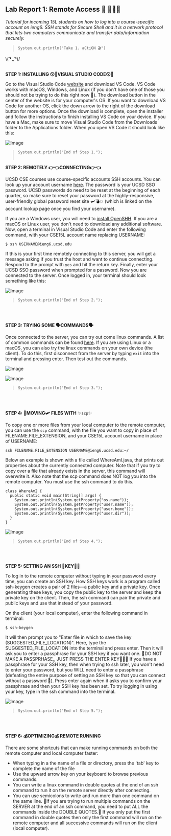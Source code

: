 
## Lab Report 1: Remote Access 🚗 💨💨💨 
*Tutorial for incoming 15L students on how to log into a course-specific account on ieng6. SSH stands for Secure Shell and it is a network protocol that lets two computers communicate and transfer data/information securely.*  
 
>`System.out.println("Take 1. aCtiON 🎬")`    

\\( ͡❛ ₒ ͡❛)/ <br/><br/>
   
**STEP 1:  INSTALLING 😗🤌VISUAL STUDIO CODE😗🤌**

Go to the Visual Studio Code [website](https://code.visualstudio.com/) and download VS Code. VS Code works with macOS, Windows, and Linux (if you don't have one of those you should not be trying to do this right now 🗿). The download button in the center of the website is for your computer's OS. If you want to download VS Code for another OS, click the down arrow to the right of the download button for more options. Once the download is complete, open the installer and follow the instructions to finish installing VS Code on your device. If you have a Mac, make sure to move Visual Studio Code from the Downloads folder to the Applications folder. When you open VS Code it should look like this:

![Image](https://user-images.githubusercontent.com/79061216/149404740-201fe7fe-f7e6-435d-a5e8-fc8e390ebb32.png)     
>`System.out.println("End of Step 1.");`  <br/><br/>  

    

     
     

**STEP 2:  REMOTELY 👉👈CONNECTING👉👈**      

UCSD CSE courses use course-specific accounts SSH accounts. You can look up your account username [here](https://sdacs.ucsd.edu/~icc/index.php). The password is your UCSD SSO password. UCSD passwords do need to be reset at the beginning of each quarter, so make sure to reset your password at the highly-responsive, user-friendly global password reset site 🛩💣💥 (which is linked on the account lookup page once you find your username).    

If you are a Windows user, you will need to [install OpenSHH](https://docs.microsoft.com/en-us/windows-server/administration/openssh/openssh_install_firstuse). If you are a macOS or Linux user, you don't need to download any additional software. Now, open a terminal in Visual Studio Code and enter the following command, with your CSE15L account name replacing USERNAME:      
 

`$ ssh USERNAME@ieng6.ucsd.edu`   
 
 
If this is your first time remotely connecting to this server, you will get a message asking if you trust the host and want to continue connecting. Respond to the prompt with `yes` and hit the return key. Finally, enter your UCSD SSO password when prompted for a password. Now you are connected to the server. Once logged in, your terminal should look something like this:

![Image](https://user-images.githubusercontent.com/79061216/149567297-544c1900-8ef7-4356-a30e-70833c283526.png)     
>`System.out.println("End of Step 2.");`  
 
<br/><br/>


**STEP 3:  TRYING SOME 🗣COMMANDS🗣**      

Once connected to the server, you can try out come linux commands. A list of common commands can be found [here](https://linuxconfig.org/linux-commands-cheat-sheet). If you are using Linux or a macOS, you can also try the linux commands on your own device (the client). To do this, first disconnect from the server by typing `exit` into the terminal and pressing enter. Then test out the commands. 

![Image](https://user-images.githubusercontent.com/79061216/149579843-ce8bddcb-133e-42c8-bafd-5017dfcec48d.png)    

![Image](https://user-images.githubusercontent.com/79061216/149579938-e1e77a12-6127-4929-835b-cad64f4671b4.png)     
>`System.out.println("End of Step 3.");`  
 
<br/><br/>


**STEP 4:  🛫MOVING🛩 FILES WITH** ✨`scp`✨      

To copy one or more files from your local computer to the remote computer, you can use the `scp` command, with the file you want to copy in place of FILENAME.FILE_EXTENSION, and your CSE15L account username in place of USERNAME:      
 

`ssh FILENAME.FILE_EXTENSION USERNAME@ieng6.ucsd.edu:~/`   
 
 
Below an example is shown with a file called WhereAmI.java, that prints out properties about the currently connected computer. Note that if you try to copy over a file that already exists in the server, this command will overwrite it. Also note that the scp command does NOT log you into the remote computer. You must use the ssh command to do this.

```
class WhereAmI {
  public static void main(String[] args) {
    System.out.println(System.getProperty("os.name"));
    System.out.println(System.getProperty("user.name"));
    System.out.println(System.getProperty("user.home"));
    System.out.println(System.getProperty("user.dir"));
  }
}
``` 

![Image](https://user-images.githubusercontent.com/79061216/149579673-fd107e53-bc28-41c1-92bd-aa039beeaf8c.png)     
>`System.out.println("End of Step 4.");`  
 
<br/><br/>


**STEP 5:  SETTING AN SSH 🔑KEY🔑🏦**      

To log in to the remote computer without typing in your password every time, you can create an SSH key. How SSH keys work is a program called ssh-keygen creates a pair of 2 files—a public key and a private key. Once generating these keys, you copy the public key to the server and keep the private key on the client. Then, the ssh command can pair the private and public keys and use that instead of your password.    

On the client (your local computer), enter the following command in terminal:      
 

`$ ssh-keygen`   
 
 
It will then prompt you to "Enter file in which to save the key (SUGGESTED_FILE_LOCATION)". Here, type the SUGGESTED_FILE_LOCATION into the terminal and press enter. Then it will ask you to enter a passphrase for your SSH key if you want one. 🚨DO NOT MAKE A PASSPRHASE,, JUST PRESS THE ENTER KEY🙇‍♀️🚨 If you have a passphrase for your SSH key, then when trying to ssh later, you won't need to enter your password, but you WILL need to enter a passphrase (defeating the entire purpose of setting an SSH key so that you can connect without a password 🗿). Press enter again when it asks you to confirm your passphrase and then your SSH key has been set. To try logging in using your key, type in the ssh command into the terminal. 

![Image](https://user-images.githubusercontent.com/79061216/149578458-7bd71d7e-5bb2-4622-80b2-c9a21346a947.png)     
>`System.out.println("End of Step 5.");`  
 
<br/><br/>


**STEP 6:  💰OPTIMIZING💰 REMOTE RUNNING**      

There are some shortcuts that can make running commands on both the remote computer and local computer faster:   
* When typing in a the name of a file or directory, press the 'tab' key to complete the name of the file
* Use the upward arrow key on your keyboard to browse previous commands.
* You can write a linux command in double quotes at the end of an ssh command to run it on the remote server directly after connecting.
* You can use semicolons to write and run more than one command on the same line. 🚨If you are trying to run multiple commands on the SERVER at the end of an ssh command, you need to put ALL the commands inside the DOUBLE QUOTES.🚨 If you only put the first command in double quotes then only the first command will run on the remote computer and all successive commands will run on the client (local computer).
